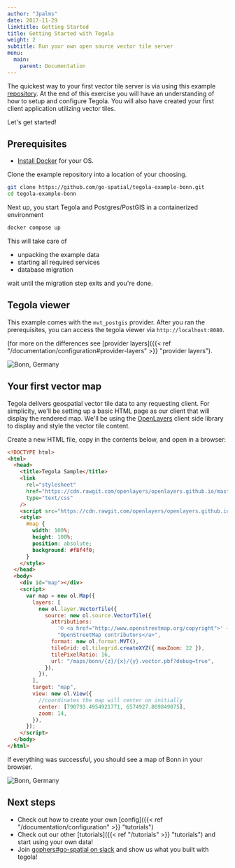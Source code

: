 ```yaml
---
author: "Jpalms"
date: 2017-11-29
linktitle: Getting Started
title: Getting Started with Tegola
weight: 2
subtitle: Run your own open source vector tile server
menu:
  main:
    parent: Documentation
---
```


The quickest way to your first vector tile server is via using this
example [repository](https://github.com/iwpnd/tegola-example-bonn).
At the end of this exercise you will have an understanding of how
to setup and configure Tegola. You will also have created your first
client application utilizing vector tiles.

Let's get started!

## Prerequisites

- [Install Docker](https://docs.docker.com/get-docker/) for your OS.

Clone the example repository into a location of your choosing.

```bash
git clone https://github.com/go-spatial/tegola-example-bonn.git
cd tegola-example-bonn
```

Next up, you start Tegola and Postgres/PostGIS in a containerized environment

```bash
docker compose up
```

This will take care of

- unpacking the example data
- starting all required services
- database migration

wait until the migration step exits and you're done.

## Tegola viewer

This example comes with the `mvt_postgis` provider. After you ran the prerequisites,
you can access the tegola viewer via `http://localhost:8080`.

(for more on the differences see
[provider layers]({{< ref "/documentation/configuration#provider-layers" >}} "provider layers").

![Bonn, Germany](/images/bonn_internal_viewer.png)

## Your first vector map

Tegola delivers geospatial vector tile data to any requesting client. For simplicity,
we'll be setting up a basic HTML page as our client that will display the rendered
map. We'll be using the [OpenLayers](http://openlayers.org/) client side
library to display and style the vector tile content.

Create a new HTML file, copy in the contents below, and open in a browser:

```html
<!DOCTYPE html>
<html>
  <head>
    <title>Tegola Sample</title>
    <link
      rel="stylesheet"
      href="https://cdn.rawgit.com/openlayers/openlayers.github.io/master/en/v5.3.0/css/ol.css"
      type="text/css"
    />
    <script src="https://cdn.rawgit.com/openlayers/openlayers.github.io/master/en/v5.3.0/build/ol.js"></script>
    <style>
      #map {
        width: 100%;
        height: 100%;
        position: absolute;
        background: #f8f4f0;
      }
    </style>
  </head>
  <body>
    <div id="map"></div>
    <script>
      var map = new ol.Map({
        layers: [
          new ol.layer.VectorTile({
            source: new ol.source.VectorTile({
              attributions:
                '© <a href="http://www.openstreetmap.org/copyright">' +
                "OpenStreetMap contributors</a>",
              format: new ol.format.MVT(),
              tileGrid: ol.tilegrid.createXYZ({ maxZoom: 22 }),
              tilePixelRatio: 16,
              url: "/maps/bonn/{z}/{x}/{y}.vector.pbf?debug=true",
            }),
          }),
        ],
        target: "map",
        view: new ol.View({
          //coordinates the map will center on initially
          center: [790793.4954921771, 6574927.869849075],
          zoom: 14,
        }),
      });
    </script>
  </body>
</html>
```

If everything was successful, you should see a map of Bonn in your browser.

![Bonn, Germany](/images/bonn.png)

## Next steps

- Check out how to create your own
  [config]({{< ref "/documentation/configuration" >}} "tutorials")
- Check out our other [tutorials]({{< ref "/tutorials" >}} "tutorials") and start
  using your own data!
- Join [gophers#go-spatial on slack](https://app.slack.com/client/T029RQSE6/C029RQSEE/)
  and show us what you built with tegola!
